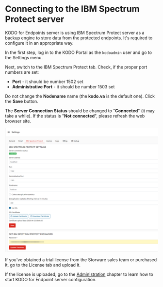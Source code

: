 # Connecting to the IBM Spectrum  Protect server

KODO for Endpoints server is using IBM Spectrum Protect server as a backup engine to store data from the protected endpoints. It's required to configure it in an appropriate way.

In the first step, log in to  the KODO Portal as the `kodoadmin` user and go to the Settings menu.

Next, switch to the IBM Spectrum Protect tab. Check, if the proper port numbers are set:

* **Port** - it should be number 1502 set
* **Administrative Port** - it should be number 1503 set

Do not change the **Nodename** name \(the **kodo.va** is the default one\). Click the **Save** button.

The **Server Connection Status** should be changed to "**Connected**" \(it may take a while\).  If the status is "**Not connected**", please refresh the web browser site.

![](../../../.gitbook/assets/image%20%2814%29.png)

If you've obtained a trial license from the Storware sales team or purchased it, go to the License tab and upload it.

If the license is uploaded, go to the [Administration](../../../configuration/) chapter to learn how to start KODO for Endpoint server configuration. 



